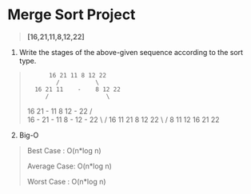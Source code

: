 # Merge Sort Project
> **[16,21,11,8,12,22]**
1. Write the stages of the above-given sequence according to the sort type.

>           16 21 11 8 12 22
>             /          \
>       16 21 11    -    8 12 22
>          /                \
>   16 21 - 11             8 12 - 22
>        /                    \
> 16 - 21  - 11              8 - 12 - 22
>        \                    /
>      16 11 21           8 12 22
>          \               /
>           8 11 12 16 21 22

2. Big-O
>Best Case : O(n*log n)
>
>Average Case: O(n*log n)
>
>Worst Case : O(n*log n)
